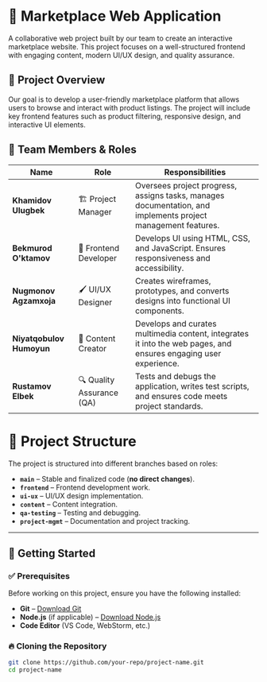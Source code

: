 # 🛒 Marketplace Web Application  

A collaborative web project built by our team to create an interactive marketplace website. This project focuses on a well-structured frontend with engaging content, modern UI/UX design, and quality assurance.  

## 🚀 Project Overview  
Our goal is to develop a user-friendly marketplace platform that allows users to browse and interact with product listings. The project will include key frontend features such as product filtering, responsive design, and interactive UI elements.  

## 👥 Team Members & Roles  

| Name                   | Role                          | Responsibilities |
|------------------------|-----------------------------|-----------------|
| **Khamidov Ulugbek**   | 🏗 Project Manager           | Oversees project progress, assigns tasks, manages documentation, and implements project management features. |
| **Bekmurod O'ktamov**  | 🎨 Frontend Developer        | Develops UI using HTML, CSS, and JavaScript. Ensures responsiveness and accessibility. |
| **Nugmonov Agzamxoja** | 🖌 UI/UX Designer            | Creates wireframes, prototypes, and converts designs into functional UI components. |
| **Niyatqobulov Humoyun** | 📝 Content Creator        | Develops and curates multimedia content, integrates it into the web pages, and ensures engaging user experience. |
| **Rustamov Elbek**     | 🔍 Quality Assurance (QA)   | Tests and debugs the application, writes test scripts, and ensures code meets project standards. |

# 🚀 Project Structure  

The project is structured into different branches based on roles:  

- **`main`** – Stable and finalized code (**no direct changes**).  
- **`frontend`** – Frontend development work.  
- **`ui-ux`** – UI/UX design implementation.  
- **`content`** – Content integration.  
- **`qa-testing`** – Testing and debugging.  
- **`project-mgmt`** – Documentation and project tracking.  

---

## 🎯 Getting Started  

### ✅ Prerequisites  

Before working on this project, ensure you have the following installed:  

- **Git** – [Download Git](https://git-scm.com/downloads)  
- **Node.js** (if applicable) – [Download Node.js](https://nodejs.org/)  
- **Code Editor** (VS Code, WebStorm, etc.)  

### 🔥 Cloning the Repository  

```bash
git clone https://github.com/your-repo/project-name.git
cd project-name
